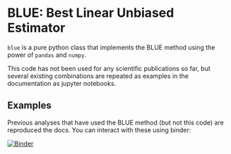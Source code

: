 # BLUE: Best Linear Unbiased Estimator

`blue` is a pure python class that implements the BLUE method using the power of
`pandas` and `numpy`. 

This code has not been used for any scientific publications so far, but several
existing combinations are repeated as examples in the documentation as jupyter
notebooks.

## Examples

Previous analyses that have used the BLUE method (but not this code) are
reproduced the docs. You can interact with these using binder: 

[![Binder](https://mybinder.org/badge.svg)](https://mybinder.org/v2/gh/tomneep/blue/master?filepath=docs%2Fnotebooks)
